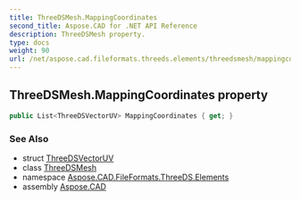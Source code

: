 ```yaml
---
title: ThreeDSMesh.MappingCoordinates
second_title: Aspose.CAD for .NET API Reference
description: ThreeDSMesh property. 
type: docs
weight: 90
url: /net/aspose.cad.fileformats.threeds.elements/threedsmesh/mappingcoordinates/
---
```

## ThreeDSMesh.MappingCoordinates property

```csharp
public List<ThreeDSVectorUV> MappingCoordinates { get; }
```

### See Also

* struct [ThreeDSVectorUV](../../threedsvectoruv/)
* class [ThreeDSMesh](../)
* namespace [Aspose.CAD.FileFormats.ThreeDS.Elements](../../threedsmesh/)
* assembly [Aspose.CAD](../../../)


